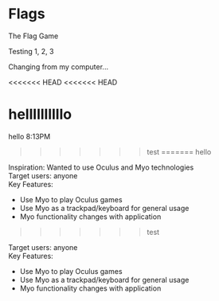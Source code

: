 Flags
=====

The Flag Game

Testing 1, 2, 3

Changing from my computer...

<<<<<<< HEAD
<<<<<<< HEAD



hellllllllllo
=======
hello
8:13PM
>>>>>>> test
=======
hello

Inspiration: Wanted to use Oculus and Myo technologies  
Target users: anyone  
Key Features:
  - Use Myo to play Oculus games
  - Use Myo as a trackpad/keyboard for general usage
  - Myo functionality changes with application
>>>>>>> test








Target users: anyone  
Key Features:
  - Use Myo to play Oculus games
  - Use Myo as a trackpad/keyboard for general usage
  - Myo functionality changes with application











